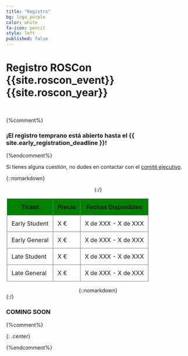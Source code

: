 ```yaml
---
title: "Registro"
bg: logo_purple
color: white
fa-icon: pencil
style: left
published: false
---
```



# Registro ROSCon {{site.roscon_event}} {{site.roscon_year}}

<br>

{%comment%}

### ¡El registro temprano está abierto hasta el {{ site.early_registration_deadline }}!

{%endcomment%}

Si tienes alguna cuestión, no dudes en contactar con el [comité ejecutivo](mailto:rosconferencespain@gmail.com).

{::nomarkdown}<center>{:/}
<style>
  .tb { border-collapse: collapse; width:500px; }
  .tb th, .tb td { padding: 12px; border: solid 1px #777; }
  .tb th { background-color: green; }
</style>

<table class="tb">
  <tr>
    <th>Ticket</th>
    <th>Precio</th>
    <th>Fechas Disponibles</th>
  </tr>
  <tr>
    <td>Early Student</td>
    <td>X €</td>
    <td>X de XXX - X de XXX</td>
  </tr>
  <tr>
    <td>Early General</td>
    <td>X €</td>
    <td>X de XXX - X de XXX</td>
  </tr>
  <tr>
    <td>Late Student</td>
    <td>X €</td>
    <td>X de XXX - X de  XXX</td>
  </tr>
  <tr>
    <td>Late General</td>
    <td>X €</td>
    <td>X de XXX - X de XXX</td>
  </tr>
</table>
{::nomarkdown}</center>{:/}

### COMING SOON

{%comment%}

<!-- ### [**ACCEDER A REGISTRO ROSCON ESPAÑA 2025**](https://forms.gle/sKNC1dWSAviF4fyj9 "REGISTRATE AQUÍ"){: .btn .btn-success .btn-lg} -->

{: .center}

{%endcomment%}
